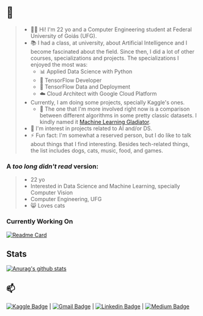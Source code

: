# :wave:

> - 👨‍💻 Hi! I'm 22 yo and a Computer Engineering student at Federal University of Goiás (UFG).
> - :books: I had a class, at university, about Artificial Intelligence and I become fascinated about the field. Since then, I did a lot of other courses, specializations and projects. The specializations I enjoyed the most was:
>   - :bar_chart: Applied Data Science with Python
>   -  🧠 TensorFlow Developer
>   -  🧠 TensorFlow Data and Deployment
>   - :cloud: Cloud Architect with Google Cloud Platform
> - Currently, I am doing some projects, specially Kaggle's ones.
>   - 🤺 The one that I'm more involved right now is a comparison between different algorithms in some pretty classic datasets. I kindly named it [Machine Learning Gladiator](https://github.com/pedrohortencio/machine-learning-gladiator).
> - :dancers: I'm interest in projects related to AI and/or DS. 
> - ⚡ Fun fact: I'm somewhat a reserved person, but I do like to talk about things that I find interesting. Besides tech-related things, the list includes dogs, cats, music, food, and games.


### A *too long didn't read* version:
> * 22 yo
> * Interested in Data Science and Machine Learning, specially Computer Vision
> * Computer Engineering, UFG
> * :smile_cat: Loves cats 

### Currently Working On
[![Readme Card](https://github-readme-stats.vercel.app/api/pin/?username=pedrohortencio&repo=machine-learning-gladiator&theme=prussian)](https://github.com/pedrohortencio/machine-learning-gladiator)

## Stats

[![Anurag's github stats](https://github-readme-stats.vercel.app/api?username=pedrohortencio&show_icons=true&theme=prussian&count_private=true&hide=prs,issues,contribs)](https://github.com/anuraghazra/github-readme-stats) 

## 📫 

[![Kaggle Badge](https://img.shields.io/badge/-Kaggle-blue?style=flat-square&logo=Kaggle&link=https://www.kaggle.com/pedrohortencio)](https://www.kaggle.com/pedrohortencio) | [![Gmail Badge](https://img.shields.io/badge/-pedrohortenciohmr@gmail.com-c14438?style=flat-square&logo=Gmail&logoColor=white&link=mailto:pedrohortenciohmr@gmail.com)](mailto:pedrohortenciohmr@gmail.com) | [![Linkedin Badge](https://img.shields.io/badge/-PedroHortencio-blue?style=flat-square&logo=Linkedin&logoColor=white&link=https://www.linkedin.com/in/pedro-hort%C3%AAncio-70647a16a/)](https://www.linkedin.com/in/pedro-hort%C3%AAncio-70647a16a/) | [![Medium Badge](https://img.shields.io/badge/-pedrohortenciohmr-black?style=flat-square&logo=Medium&logoColor=white&link=https://medium.com/@pedrohortenciohmr)](https://medium.com/@pedrohortenciohmr) 

<!--
**pedrohortencio/pedrohortencio** is a ✨ _special_ ✨ repository because its `README.md` (this file) appears on your GitHub profile.

Here are some ideas to get you started:

- 🔭 I’m currently working on ...
- 🌱 I’m currently learning ...
- 👯 I’m looking to collaborate on ...
- 🤔 I’m looking for help with ...
- 💬 Ask me about ...
- 📫 How to reach me: ...
- 😄 Pronouns: ...
- ⚡ Fun fact: ...
-->
